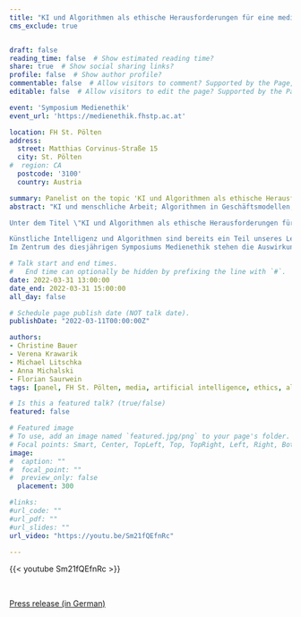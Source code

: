 ```yaml
---
title: "KI und Algorithmen als ethische Herausforderungen für eine mediatisierte Gesellschaft"
cms_exclude: true


draft: false
reading_time: false  # Show estimated reading time?
share: true  # Show social sharing links?
profile: false  # Show author profile?
commentable: false  # Allow visitors to comment? Supported by the Page, Post, and Docs content types.
editable: false  # Allow visitors to edit the page? Supported by the Page, Post, and Docs content types.

event: 'Symposium Medienethik'
event_url: 'https://medienethik.fhstp.ac.at'

location: FH St. Pölten
address:
  street: Matthias Corvinus-Straße 15
  city: St. Pölten
#  region: CA
  postcode: '3100'
  country: Austria

summary: Panelist on the topic 'KI und Algorithmen als ethische Herausforderungen für eine mediatisierte Gesellschaft' at the Symposium Medienethik at FH St. Pölten.
abstract: "KI und menschliche Arbeit; Algorithmen in Geschäftsmodellen; Autonome KI-Entscheidungsprozesse: wie und wo?

Unter dem Titel \"KI und Algorithmen als ethische Herausforderungen für eine mediatisierte Gesellschaft\" sollen technologische, wirtschaftliche und ethische Implikationen der immer öfter in unserer Gesellschaft verwendeten künstlichen Intelligenz und Algorithmen-basierter Geschäftsmodelle beleuchtet werden. 

Künstliche Intelligenz und Algorithmen sind bereits ein Teil unseres Lebens und werden in einem noch größeren Ausmaß unser gesellschaftliches Zusammenleben betreffen. Beispiele hierfür sind KI und menschliche Arbeit (s. automatisierte Personalbeschaffung oder der AMS-Algorithmus), Algorithmen in Geschäftsmodellen (s. digitale Plattformen) oder autonome KI-Entscheidungsprozesse (s. selbstfahrendes Auto). Auch Medien und die Werbewirtschaft bedienen sich zur zielgenaueren Ansprache des Publikums verschiedener Algorithmen. 
Im Zentrum des diesjährigen Symposiums Medienethik stehen die Auswirkungen des Einsatzes von künstlicher Intelligenz sowie mögliche ethisch gerechtfertigte Einsatzgebiete von Algorithmen in verschiedenen gesellschaftlichen Teilbereichen."

# Talk start and end times.
#   End time can optionally be hidden by prefixing the line with `#`.
date: 2022-03-31 13:00:00
date_end: 2022-03-31 15:00:00
all_day: false

# Schedule page publish date (NOT talk date).
publishDate: "2022-03-11T00:00:00Z"

authors:
- Christine Bauer
- Verena Krawarik
- Michael Litschka
- Anna Michalski
- Florian Saurwein
tags: [panel, FH St. Pölten, media, artificial intelligence, ethics, algorithms, communication to the public]

# Is this a featured talk? (true/false)
featured: false

# Featured image
# To use, add an image named `featured.jpg/png` to your page's folder. 
# Focal points: Smart, Center, TopLeft, Top, TopRight, Left, Right, BottomLeft, Bottom, BottomRight.
image:
#  caption: ""
#  focal_point: ""
#  preview_only: false
  placement: 300

#links:
#url_code: ""
#url_pdf: ""
#url_slides: ""
url_video: "https://youtu.be/Sm21fQEfnRc"

---
```


{{< youtube Sm21fQEfnRc >}}

<br>

[Press release (in German)](20220310_PA_Symposium_Medienethik.pdf)
